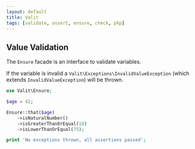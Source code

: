 ```yaml
---
layout: default
title: Valit
tags: [validate, assert, ensure, check, php]
---
```


## Value Validation

The `Ensure` facade is an interface to validate variables.

If the variable is invalid a `Valit\Exceptions\InvalidValueException` (which extends `InvalidValueException`) will
be thrown.

```php
use Valit\Ensure;

$age = 42;

Ensure::that($age)
    ->isNaturalNumber()
    ->isGreaterThanOrEqual(18)
    ->isLowerThanOrEqual(75);

print 'No exceptions thrown, all assertions passed';
```
